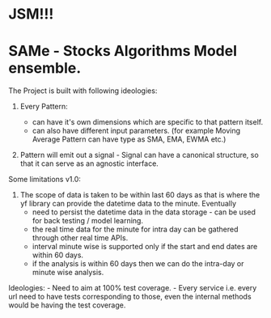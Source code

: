 # JSM!!!
# SAMe - Stocks Algorithms Model ensemble.

The Project is built with following ideologies:
1. Every Pattern:
    - can have it's own dimensions which are specific to that pattern itself.
    - can also have different input parameters. (for example Moving Average Pattern can have type as SMA, EMA, EWMA etc.)

2. Pattern will emit out a signal - Signal can have a canonical structure, so that it can serve as an agnostic interface.


Some limitations v1.0:
1. The scope of data is taken to be within last 60 days as that is where the yf library can provide
the datetime data to the minute. 
Eventually 
    - need to persist the datetime data in the data storage - can be used for back testing / model learning.
    - the real time data for the minute for intra day can be gathered through other real time APIs.
    - interval minute wise is supported only if the start and end dates are within 60 days.
    - if the analysis is within 60 days then we can do the intra-day or minute wise analysis.



Ideologies:
    - Need to aim at 100% test coverage.
    - Every service i.e. every url need to have tests corresponding to those, 
      even the internal methods would be having the test coverage.
